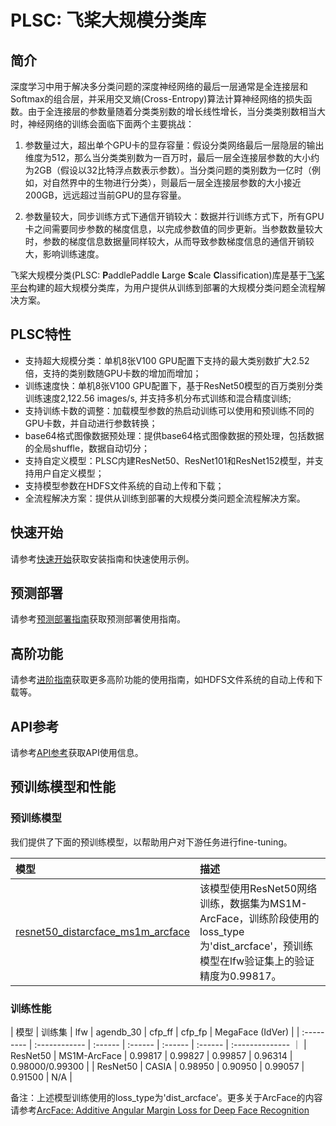 # PLSC: 飞桨大规模分类库

## 简介
深度学习中用于解决多分类问题的深度神经网络的最后一层通常是全连接层和Softmax的组合层，并采用交叉熵(Cross-Entropy)算法计算神经网络的损失函数。由于全连接层的参数量随着分类类别数的增长线性增长，当分类类别数相当大时，神经网络的训练会面临下面两个主要挑战：

1. 参数量过大，超出单个GPU卡的显存容量：假设分类网络最后一层隐层的输出维度为512，那么当分类类别数为一百万时，最后一层全连接层参数的大小约为2GB（假设以32比特浮点数表示参数）。当分类问题的类别数为一亿时（例如，对自然界中的生物进行分类），则最后一层全连接层参数的大小接近200GB，远远超过当前GPU的显存容量。

2. 参数量较大，同步训练方式下通信开销较大：数据并行训练方式下，所有GPU卡之间需要同步参数的梯度信息，以完成参数值的同步更新。当参数数量较大时，参数的梯度信息数据量同样较大，从而导致参数梯度信息的通信开销较大，影响训练速度。

飞桨大规模分类(PLSC: **P**addlePaddle **L**arge **S**cale **C**lassification)库是基于[飞桨平台](https://github.com/PaddlePaddle/Paddle)构建的超大规模分类库，为用户提供从训练到部署的大规模分类问题全流程解决方案。

## PLSC特性
* 支持超大规模分类：单机8张V100 GPU配置下支持的最大类别数扩大2.52倍，支持的类别数随GPU卡数的增加而增加；
* 训练速度快：单机8张V100 GPU配置下，基于ResNet50模型的百万类别分类训练速度2,122.56 images/s, 并支持多机分布式训练和混合精度训练;
* 支持训练卡数的调整：加载模型参数的热启动训练可以使用和预训练不同的GPU卡数，并自动进行参数转换；
* base64格式图像数据预处理：提供base64格式图像数据的预处理，包括数据的全局shuffle，数据自动切分；
* 支持自定义模型：PLSC内建ResNet50、ResNet101和ResNet152模型，并支持用户自定义模型；
* 支持模型参数在HDFS文件系统的自动上传和下载；
* 全流程解决方案：提供从训练到部署的大规模分类问题全流程解决方案。

## 快速开始
请参考[快速开始](docs/source/md/quick_start.md)获取安装指南和快速使用示例。

## 预测部署
请参考[预测部署指南](docs/source/md/serving.md)获取预测部署使用指南。

## 高阶功能
请参考[进阶指南](docs/source/md/advanced.md)获取更多高阶功能的使用指南，如HDFS文件系统的自动上传和下载等。

## API参考
请参考[API参考](docs/source/md/api_reference.md)获取API使用信息。

## 预训练模型和性能
### 预训练模型

我们提供了下面的预训练模型，以帮助用户对下游任务进行fine-tuning。

| 模型             | 描述           |
| :--------------- | :------------- |
| [resnet50_distarcface_ms1m_arcface](https://plsc.bj.bcebos.com/pretrained_model/resnet50_distarcface_ms1mv2.tar.gz) | 该模型使用ResNet50网络训练，数据集为MS1M-ArcFace，训练阶段使用的loss_type为'dist_arcface'，预训练模型在lfw验证集上的验证精度为0.99817。 | 

### 训练性能

| 模型       | 训练集        | lfw     | agendb\_30 | cfp\_ff | cfp\_fp | MegaFace (IdVer) |
| :--------- | :------------ | :------ | :------    | :------ | :------ | :--------------   ｜
| ResNet50   | MS1M-ArcFace  | 0.99817 | 0.99827    | 0.99857 | 0.96314 | 0.98000/0.99300   |
| ResNet50   | CASIA         | 0.98950 | 0.90950    | 0.99057 | 0.91500 | N/A               |

备注：上述模型训练使用的loss_type为'dist_arcface'。更多关于ArcFace的内容请参考[ArcFace: Additive Angular Margin Loss for Deep Face Recognition](https://arxiv.org/abs/1801.07698)
